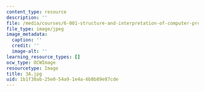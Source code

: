 ```yaml
---
content_type: resource
description: ''
file: /media/courses/6-001-structure-and-interpretation-of-computer-programs-spring-2005/1b1f38ab25e054a91e4a6b8b89e87cde_3A.jpg
file_type: image/jpeg
image_metadata:
  caption: ''
  credit: ''
  image-alt: ''
learning_resource_types: []
ocw_type: OCWImage
resourcetype: Image
title: 3A.jpg
uid: 1b1f38ab-25e0-54a9-1e4a-6b8b89e87cde
---
```

